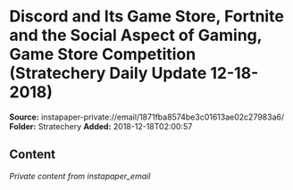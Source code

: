 # Discord and Its Game Store, Fortnite and the Social Aspect of Gaming, Game Store Competition (Stratechery Daily Update 12-18-2018)

**Source:** instapaper-private://email/1871fba8574be3c01613ae02c27983a6/
**Folder:** Stratechery
**Added:** 2018-12-18T02:00:57




## Content
*Private content from instapaper_email*
